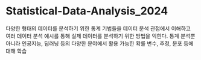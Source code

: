# Statistical-Data-Analysis_2024
다양한 형태의 데이터를 분석하기 위한 통계 기법들을 데이터 분석 관점에서 이해하고 여러 데이터 분석 예시를 통해 실제 데이터를 분석하기 위한 방법을 익힌다. 통계 분석뿐 아니라 인공지능, 딥러닝 등의 다양한 분야에서 활용 가능한 확률 변수, 추정, 분포 등에 대해 학습
